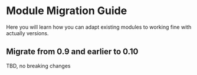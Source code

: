 # Module Migration Guide

Here you will learn how you can adapt existing modules to working fine with actually versions.

## Migrate from 0.9 and earlier to 0.10

TBD, no breaking changes
